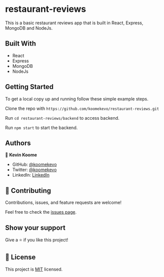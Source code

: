 # restaurant-reviews

This is a basic restaurant reviews app that is built in React, Express, MongoDB and NodeJs.
## Built With

- React
- Express
- MongoDB
- NodeJs
## Getting Started

To get a local copy up and running follow these simple example steps.

Clone the repo with `https://github.com/koomekevo/restaurant-reviews.git`

Run `cd restaurant-reviews/backend` to access backend.

Run `npm start` to start the backend.
## Authors

👤 **Kevin Koome**

- GitHub: [@koomekevo](https://github.com/koomekevo)
- Twitter: [@koomekevo](https://twitter.com/koomekevo)
- LinkedIn: [LinkedIn](https://ke.linkedin.com/in/kevin-koome-aab84186)

## 🤝 Contributing

Contributions, issues, and feature requests are welcome!

Feel free to check the [issues page](../../issues/).

## Show your support

Give a ⭐️ if you like this project!

## 📝 License

This project is [MIT](./MIT.md) licensed.
